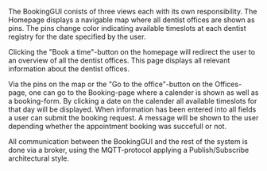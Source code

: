 The BookingGUI conists of three views each with its own responsibility. The Homepage displays a navigable map where all dentist offices are shown as pins. The pins change color indicating available timeslots at each dentist registry for the date specified by the user. 

Clicking the "Book a time"-button on the homepage will redirect the user to an overview of all the dentist offices. This page displays all relevant information about the dentist offices. 

Via the pins on the map or the "Go to the office"-button on the Offices-page, one can go to the Booking-page where a calender is shown as well as a booking-form. By clicking a date on the calender all available timeslots for that day will be displayed. When information has been entered into all fields a user can submit the booking request. A message will be shown to the user depending whether the appointment booking was succefull or not. 

All communication between the BookingGUI and the rest of the system is done via a broker, using the MQTT-protocol applying a Publish/Subscribe architectural style. 